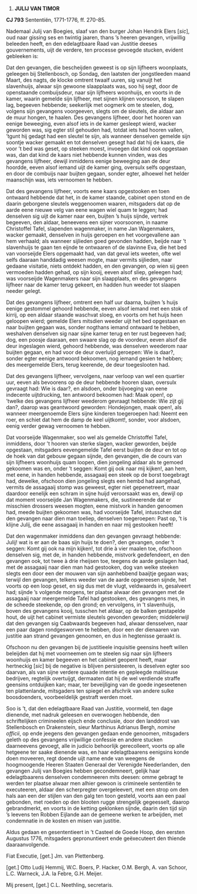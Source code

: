 1.  **JULIJ VAN TIMOR**

**CJ 793** Sententiën, 1771-1776, ff. 270-85.

Nademaal Julij van Boegies, slaaf van den burger Johan Hendrik Elers
\[*sic*\], oud naar gissing ses en twintig jaaren, thans ’s heeren
gevangen, vrijwillig beleeden heeft, en den edelagtbaare Raad van
Justitie deeses gouvernements, uijt de verdere, ten processe gevoegde
stucken, evident gebleeken is:

Dat den gevangen, die bescheijden geweest is op sijn lijfheers
woonplaats, geleegen bij Stellenbosch, op Sondag, den laatsten der
jongstleeden maand Maart, des nagts, de klocke omtrent twaalf uuren, sig
vanuijt het slavenhuijs, alwaar sijn gewoone slaapplaats was, soo hij
segt, door de openstaande combuijsdeur, naar sijn lijfheers woonhuijs,
en voorts in de kamer, waarin gemelde sijn lijfheer, met sijnen klijnen
voorsoon, te slapen lag, begeeven hebbende; seekerlijk met oogmerk om te
steelen, dog, volgens sijn gevangens voorgeeven, slegts om de sleutels,
die aldaar aan de muur hongen, te haalen. Des gevangens lijfheer, door
het hooren van eenige beweeging, even alsof iets in de kamer gesleept
wierd, wacker geworden was, sig egter stil gehouden had, totdat iets had
hooren vallen, ’tgunt hij gedagt had een sleutel te sijn, als wanneer
denselven gemelde sijn soontje wacker gemaakt en tot denselven gesegt
had dat hij de kaars, die voor ’t bed was geset, op steeken moest,
invoegen dat kind ook opgestaan was, dan dat kind de kaars niet hebbende
kunnen vinden, was des gevangens lijfheer, dewijl inmiddens eenige
beweeging aan de deur hoordde, eeven alsof iemand uijt de kamer ging,
oversulx selfs opgestaan, en door de combuijs naar buijten gegaan,
sonder egter, alhoewel het helder maanschijn was, iets vernoomen te
hebben.

Dat des gevangens lijfheer, voorts eene kaars opgestooken en toen
ontwaard hebbende dat het, in de kamer staande, cabinet open stond en de
daarin geborgene sleutels weggenoomen waaren, mitsgaders dat op de aarde
eene nieuwe velg van eene wagen wiel quam te leggen; had denselven sig
uijt de kamer naar een, buijten ’s huijs sijnde, vertrek begeeven, den
aldaar, beneevens een sijner voorsoonen, in naame Christoffel Tafel,
slapenden wagenmaker, in name Jan Wagenmakers, wacker gemaakt, denselven
in huijs geroepen en het voorgevallene aan hem verhaald; als wanneer
sijlieden goed gevonden hadden, beijde naar ’t slavenhuijs te gaan ten
eijnde te ontwaaren of de slavinne Eva, die het bed van voorseijde Elers
opgemaakt had, van dat geval iets weeten, ofte wel selfs daaraan
handdadig weesen mogte, maar vermits sijlieden, naar gedaane visitatie,
niets ontdekt hadden, en den gevangen, op wien sij geen vermoeden hadden
gehad, op sijn kooij, eeven alsof sliep, geleegen had; was voorseijde
Wagenmakers naar sijn slaapplaats, en des gevangens lijfheer naar de
kamer terug gekeert, en hadden hun weeder tot slaapen needer gelegt.

Dat des gevangens lijfheer, omtrent een half uur daarna, buijten ’s
huijs eenige gestommel gehoord hebbende, eeven alsof iemand met een stok
of kirrij, op een aldaar staande waschvat sloeg, en voorts om het huijs
heen geloopen wierd; gemelde Elers mitsdien weeder uijt het bed
opgestaan en naar buijten gegaan was, sonder nogthans iemand ontwaard te
hebben, weshalven denselven sig naar sijne kamer terug en ter rust
begeeven had; dog, een poosje daaraan, een swaare slag op de voordeur,
eeven alsof die deur ingeslagen wierd, gehoord hebbende, was denselven
weederom naar buijten gegaan, en had voor de deur overluijd geroepen:
Wie is daar?, sonder egter eenige antwoord bekoomen, nog iemand gesien
te hebben; des meergemelde Elers, terug keerende, de deur toegeslooten
had.

Dat des gevangens lijfheer, vervolgens, naar verloop van wel een
quartier uur, eeven als bevoorens op de deur hebbende hooren slaan,
oversulx gevraagt had: Wie is daar?, en alsdoen, onder bijvoeging van
eene indecente uijtdrucking, ten antwoord bekoomen had: Maak open!, op
’twelke des gevangens lijfheer weederom gevraagt hebbende: Wie zijt gij
dan?, daarop was geantwoord geworden: Hondejongen, maak open!, als
wanneer meergenoemde Elers sijne kinderen toegeroepen had: Neemt een
roer, en schiet dat hem de damp de keel uijtkomt!, sonder, voor alsdoen,
eenig verder gewag vernoomen te hebben.

Dat voorseijde Wagenmaker, soo wel als gemelde Christoffel Tafel,
inmiddens, door ’t hooren van sterke slagen, wacker geworden, beijde
opgestaan, mitsgaders eevengemelde Tafel eerst buijten de deur en tot op
de hoek van dat gebouw gegaan sijnde, den gevangen, die de cours van
sijn lijfheers woonhuijs quam loopen, dien jongeling aldaar als te
gemoed gekoomen was en, onder ’t seggen: Komt gij ook naar mij kijken!,
aan hem, met eene, in handen hebbende, assagaaij een steek op de borst
toegebragt had, dewelke, ofschoon dien jongeling slegts een hembd had
aangehad, vermits de assagaaij stomp was geweest, egter niet
gepenetreert, maar daardoor eenelijk een schram in sijne huijd
veroorsaakt was en, dewijl op dat moment voorseijde Jan Wagenmakers,
die, sustineerende dat er misschien drossers weesen mogten, eene
mistvork in handen genoomen had, meede buijten gekoomen was, had
voorseijde Tafel, intusschen dat den gevangen naar dien man toeliep,
denselven toegeroepen: Past op, ’t is klijne Julij, die eene assagaaij
in handen en naar mij gestooken heeft!

Dat den wagenmaker inmiddens dan den gevangen gevraagt hebbende: Julij!
wat is er aan de baas sijn huijs te doen?, den gevangen, onder ’t
seggen: Komt gij ook na mijn kijken!, tot drie à vier maalen toe,
ofschoon denselven sig, met de, in handen hebbende, mistvork
gedefendeert, en den gevangen ook, tot twee à drie rheijsen toe, teegens
de aarde geslagen had, met de assagaaij naar dien man had gestooken, dog
van welke steeken slegts een door een der mouwen van sijn aanhebbend
baaijtje gegaan was; terwijl den gevangen, telkens weeder van de aarde
opgereesen sijnde, het voorts op een loop geset, en sig dus met de
vlugt, veldwaards in, gesalveert had; sijnde ’s volgende morgens, ter
plaatse alwaar den gevangen met de assagaaij naar meergemelde Tafel had
gestooken, des gevangens mes, in de scheede steekende, op den grond; en
vervolgens, in ’t slavenhuijs, boven des gevangens kooij, tusschen het
aldaar, op de balken gestapelde hout, de uijt het cabinet vermiste
sleutels gevonden geworden; middelerwijl dat den gevangen sig Caabwaards
begeeven had, alwaar densselven, naar een paar dagen rondgesworven te
hebben, door een der dienaaren van justitie aan strand gevangen
genoomen, en dus in hegtenisse geraakt is.

Ofschoon nu den gevangen bij de justitieele inquisitie geensins heeft
willen beleijden dat hij met voorneemen om te steelen sig naar sijn
lijfheers woonhuijs en kamer begeeven en het cabinet geopent heeft, maar
hertneckig \[*sic*\] bij de negative is blijven persisteeren, is
deselven egter soo daarvan, als van sijne verdere quaade intentie en
gepleegde malitieuse bedrijven, regtelijk overtuijgt, dermaaten dat hij
de wel verdiende straffe geensins ontduijken kan; maar, ter beveijliging
van de goede ingeseetenen ten plattenlande, mitsgaders ten spiegel en
afschrik van andere sulke boosdoenders, voorbeeldelijk gestraft werden
moet.

Soo is ’t, dat den edelagtbaare Raad van Justitie, voormeld, ten dage
dienende, met nadruk geleesen en overwoogen hebbende, den schriftelijken
crimineelen eijsch ende conclusie, door den landdrost van Stellenbosch
en Drakenstein, sieur Marthinus Adrianus Bergh, *nomine officii*, op
ende jeegens den gevangen gedaan ende genoomen, mitsgaders geleth op des
gevangens vrijwillige confessie en andere stucken daarneevens gevoegt,
alle in judicio behoorlijk gerecolleert, voorts op alle hetgeene ter
saake dienende was, en haar edelagtbaarens eenigsins konde doen
moveeren, regt doende uijt name ende van weegens de hoogmoogende Heeren
Staaten Generaal der Verenigde Neederlanden, den gevangen Julij van
Boegies hebben gecondemneert, gelijk haar edelagtbaarens denselven
condemneeren mits deesen: omme gebragt te werden ter plaatse alwaar men
alhier gewoon is crimineele sententiën te executeeren, aldaar den
scherpregter overgeleevert, met een strop om den hals aan een der
stijlen van den galg ten toon gesteld, voorts aan een paal gebonden, met
roeden op den blooten rugge strengelijk gegeesselt, daarop gebrandmerkt,
en voorts in de ketting geklonken sijnde, daarin den tijd sijn ’s
leevens ten Robben Eijlande aan de gemeene werken te arbeijden, met
condemnatie in de kosten en misen van justitie.

Aldus gedaan en gesententieert in ’t Casteel de Goede Hoop, den eersten
Augustus 1776, mitsgaders gepronuntieert ende geëxecuteert den thiende
daaraanvolgende.

Fiat Executie, \[get.\] Jm. van Plettenberg.

\[get.\] Otto Ludij Hemmij, W.C. Boers, P. Hacker, O.M. Bergh, A. van
Schoor, L.C. Warneck, J.A. la Febre, G.H. Meijer.

Mij present, \[get.\] C.L. Neethling, secretaris.
